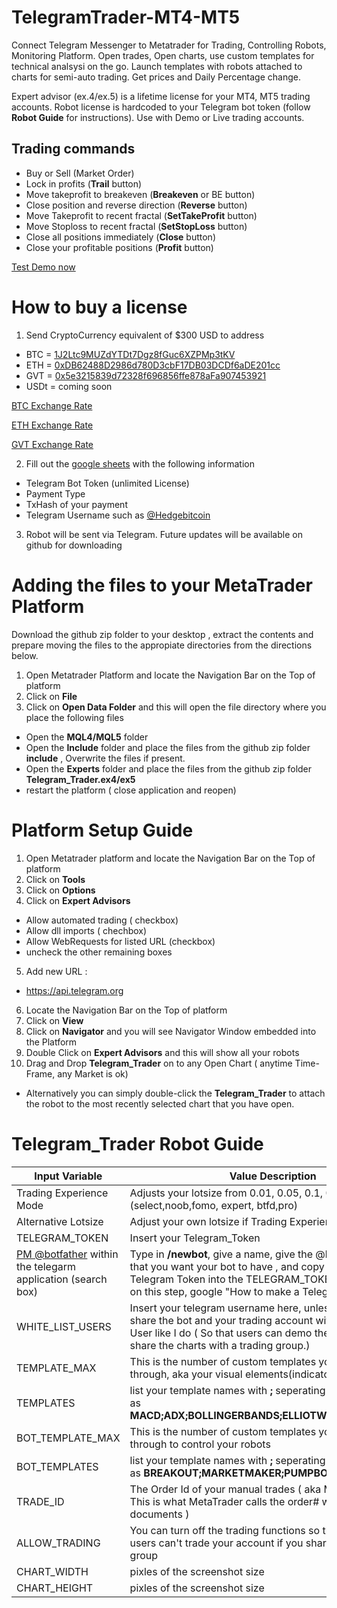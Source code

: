 # TelegramTrader-MT4-MT5
Connect Telegram Messenger to Metatrader for Trading, Controlling Robots, Monitoring Platform. Open trades, Open charts, use custom templates for technical analsysi on the go. Launch templates with robots attached to charts for semi-auto trading. Get prices and Daily Percentage change. 

Expert advisor (ex.4/ex.5) is a lifetime license for your MT4, MT5 trading accounts. Robot license is hardcoded to your Telegram bot token (follow **Robot Guide** for instructions). Use with Demo or Live trading accounts. 

## Trading commands
* Buy or Sell (Market Order)
* Lock in profits (**Trail** button)
* Move takeprofit to breakeven (**Breakeven** or BE button)
* Close position and reverse direction (**Reverse** button)
* Move Takeprofit to recent fractal (**SetTakeProfit** button)
* Move Stoploss to recent fractal (**SetStopLoss** button)
* Close all positions immediately (**Close** button)
* Close your profitable positions (**Profit** button)

[Test Demo now](http://t.me/TTraderMT4Bot)


# How to buy a license

1. Send CryptoCurrency equivalent of $300 USD to address
* BTC = [1J2Ltc9MUZdYTDt7Dgz8fGuc6XZPMp3tKV](https://www.blockchain.com/btc/address/1J2Ltc9MUZdYTDt7Dgz8fGuc6XZPMp3tKV)
* ETH = [0xDB62488D2986d780D3cbF17DB03DCDf6aDE201cc](https://etherscan.io/address/0xDB62488D2986d780D3cbF17DB03DCDf6aDE201cc)
* GVT = [0x5e3215839d72328f696856ffe878aFa907453921](https://etherscan.io/address/0x5e3215839d72328f696856ffe878aFa907453921)
* USDt = coming soon

[BTC Exchange Rate](https://www.binance.com/en/trade/BTC_USDT)

[ETH Exchange Rate](https://www.binance.com/en/trade/ETH_USDT)

[GVT Exchange Rate](https://www.binance.com/en/trade/GVT_BTC)

2. Fill out the [google sheets](https://docs.google.com/spreadsheets/d/1M5fCzfyjS4eT4gxLzluJA15UeO1ExDcSfrILpST3Aiw) with the following information
* Telegram Bot Token (unlimited License)
* Payment Type
* TxHash of your payment
* Telegram Username such as [@Hedgebitcoin](t.me/Hedgebitcoin)

3. Robot will be sent via Telegram. Future updates will be available on github for downloading 

# Adding the files to your MetaTrader Platform
Download the github zip folder to your desktop , extract the contents and prepare moving the files to the appropiate directories from the directions below.
1. Open Metatrader Platform and locate the Navigation Bar on the Top of platform
2. Click on **File**
3. Click on **Open Data Folder** and this will open the file directory where you place the following files
  * Open the **MQL4/MQL5** folder
  * Open the **Include** folder and place the files from the github zip folder **include** , Overwrite the files if present.
 * Open the **Experts** folder and place the files from the github zip folder **Telegram_Trader.ex4/ex5** 
  * restart the platform ( close application and reopen)
  
# Platform Setup Guide
1. Open Metatrader platform and locate the Navigation Bar on the Top of platform
2. Click on **Tools**
3. Click on **Options**
4. Click on **Expert Advisors**
  * Allow automated trading ( checkbox)
  * Allow dll imports ( chechbox)
  * Allow WebRequests for listed URL (checkbox)
  * uncheck the other remaining boxes
5. Add new URL :
  * https://api.telegram.org
6. Locate the Navigation Bar on the Top of platform
7. Click on **View**
8. Click on **Navigator** and you will see Navigator Window embedded into the Platform
9. Double Click on **Expert Advisors** and this will show all your robots
10. Drag and Drop **Telegram_Trader** on to any Open Chart ( anytime Time-Frame, any Market is ok)
  * Alternatively you can simply double-click the **Telegram_Trader** to attach the robot to the most recently selected chart that you have open. 
# Telegram_Trader Robot Guide 
| Input Variable | Value Description |
| ----------- | ----------- |
| Trading Experience Mode | Adjusts your lotsize from 0.01, 0.05, 0.1, 0.5, 1.0 (select,noob,fomo, expert, btfd,pro)
| Alternative Lotsize | Adjust your own lotsize if Trading Experience Mode = Select
|TELEGRAM_TOKEN | Insert your Telegram_Token |
| [PM @botfather](https://telegram.me/botfather) within the telegarm application (search box) | Type in **/newbot**, give a name, give the @handle_name_bot that you want your bot to have  , and copy paste the Telegram Token into the TELEGRAM_TOKEN. If you are stuck on this step, google "How to make a Telegam bot" |
|WHITE_LIST_USERS | Insert your telegram username here, unless you want to share the bot and your trading account with every Telegram User like I do ( So that users can demo the application and share the charts with a trading group.) |
|TEMPLATE_MAX | This is the number of custom templates you plan to navigate through, aka your visual elements(indicators) |
|TEMPLATES | list your template names with **;** seperating the names. Such as **MACD;ADX;BOLLINGERBANDS;ELLIOTWAVE;ETC;DEFAULT** |
| BOT_TEMPLATE_MAX | This is the number of custom templates you plan to navigate through to control your robots |
| BOT_TEMPLATES | list your template names with **;** seperating the names. Such as **BREAKOUT;MARKETMAKER;PUMPBOT** |
| TRADE_ID | The Order Id of your manual trades ( aka MAGIC_NUMBER: This is what MetaTrader calls the order# within the documents ) |
| ALLOW_TRADING | You can turn off the trading functions so that other telegram users can't trade your account if you share it within a trading group |
| CHART_WIDTH | pixles of the screenshot size |
| CHART_HEIGHT | pixles of the screenshot size |


  

